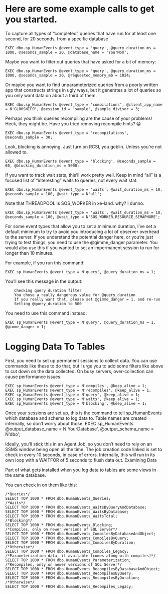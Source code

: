 # Here are some example calls to get you started.

To capture all types of “completed” queries that have run for at least one second, for 20 seconds, from a specific database

`EXEC dbo.sp_HumanEvents @event_type = 'query', @query_duration_ms = 1000, @seconds_sample = 20, @database_name = 'YourMom';`

Maybe you want to filter out queries that have asked for a bit of memory:

`EXEC dbo.sp_HumanEvents @event_type = 'query', @query_duration_ms = 1000, @seconds_sample = 20, @requested_memory_mb = 1024;`

Or maybe you want to find unparameterized queries from a poorly written app that constructs strings in ugly ways, but it generates a lot of queries so you only want data on about a third of them.

`EXEC dbo.sp_HumanEvents @event_type = 'compilations', @client_app_name = N'GL00SNIFЯ', @session_id = 'sample', @sample_divisor = 3;`

Perhaps you think queries recompiling are the cause of your problems! Heck, they might be. Have you tried removing recompile hints? 😁

`EXEC dbo.sp_HumanEvents @event_type = 'recompilations', @seconds_sample = 30;`

Look, blocking is annoying. Just turn on RCSI, you goblin. Unless you’re not allowed to.

`EXEC dbo.sp_HumanEvents @event_type = 'blocking', @seconds_sample = 60, @blocking_duration_ms = 5000;`

If you want to track wait stats, this’ll work pretty well. Keep in mind “all” is a focused list of “interesting” waits to queries, not every wait stat.

`EXEC dbo.sp_HumanEvents @event_type = 'waits', @wait_duration_ms = 10, @seconds_sample = 100, @wait_type = N'all';`

Note that THREADPOOL is SOS_WORKER in xe-land. why? I dunno.

`EXEC dbo.sp_HumanEvents @event_type = 'waits', @wait_duration_ms = 10, @seconds_sample = 100, @wait_type = N'SOS_WORKER,RESOURCE_SEMAPHORE';`

For some event types that allow you to set a minimum duration, I’ve set a default minimum to try to avoid you introducing a lot of observer overhead to the server. If you understand the potential danger here, or you’re just trying to test things, you need to use the @gimme_danger parameter. You would also use this if you wanted to set an impermanent session to run for longer than 10 minutes.

For example, if you run this command:

`EXEC sp_HumanEvents @event_type = N'query', @query_duration_ms = 1;`

You’ll see this message in the output:

```
    Checking query duration filter
    You chose a really dangerous value for @query_duration
    If you really want that, please set @gimme_danger = 1, and re-run
    Setting @query_duration to 500
```

You need to use this command instead:

`EXEC sp_HumanEvents @event_type = N'query', @query_duration_ms = 1, @gimme_danger = 1;`

# Logging Data To Tables

First, you need to set up permanent sessions to collect data. You can use commands like these to do that, but I urge you to add some filters like above to cut down on the data collected. On busy servers, over-collection can cause performance issues.

```
EXEC sp_HumanEvents @event_type = N'compiles', @keep_alive = 1;
EXEC sp_HumanEvents @event_type = N'recompiles', @keep_alive = 1;
EXEC sp_HumanEvents @event_type = N'query', @keep_alive = 1;
EXEC sp_HumanEvents @event_type = N'waits', @keep_alive = 1;
EXEC sp_HumanEvents @event_type = N'blocking', @keep_alive = 1;
```

Once your sessions are set up, this is the command to tell sp_HumanEvents which database and schema to log data to. Table names are created internally, so don’t worry about those.
EXEC sp_HumanEvents @output_database_name = N'YourDatabase', @output_schema_name = N'dbo';

Ideally, you’ll stick this in an Agent Job, so you don’t need to rely on an SSMS window being open all the time. The job creation code linked is set to check in every 10 seconds, in case of errors. Internally, this will run in its own loop with a WAITFOR of 5 seconds to flush data out.
Examining Data

Part of what gets installed when you log data to tables are some views in the same database.

You can check in on them like this:
```
/*Queries*/
SELECT TOP 1000 * FROM dbo.HumanEvents_Queries;
/*Waits*/
SELECT TOP 1000 * FROM dbo.HumanEvents_WaitsByQueryAndDatabase;
SELECT TOP 1000 * FROM dbo.HumanEvents_WaitsByDatabase;
SELECT TOP 1000 * FROM dbo.HumanEvents_WaitsTotal;
/*Blocking*/
SELECT TOP 1000 * FROM dbo.HumanEvents_Blocking;
/*Compiles, only on newer versions of SQL Server*/
SELECT TOP 1000 * FROM dbo.HumanEvents_CompilesByDatabaseAndObject;
SELECT TOP 1000 * FROM dbo.HumanEvents_CompilesByQuery;
SELECT TOP 1000 * FROM dbo.HumanEvents_CompilesByDuration;
/*Otherwise*/
SELECT TOP 1000 * FROM dbo.HumanEvents_Compiles_Legacy;
/*Parameterization data, if available (comes along with compiles)*/
SELECT TOP 1000 * FROM dbo.HumanEvents_Parameterization;
/*Recompiles, only on newer versions of SQL Server*/
SELECT TOP 1000 * FROM dbo.HumanEvents_RecompilesByDatabaseAndObject;
SELECT TOP 1000 * FROM dbo.HumanEvents_RecompilesByQuery;
SELECT TOP 1000 * FROM dbo.HumanEvents_RecompilesByDuration;
/*Otherwise*/
SELECT TOP 1000 * FROM dbo.HumanEvents_Recompiles_Legacy;
```